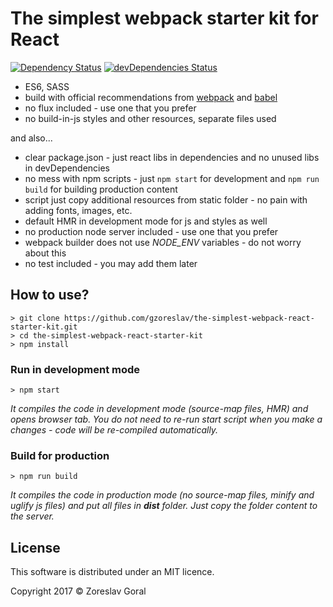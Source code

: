 # The simplest webpack starter kit for React

[![Dependency Status](https://david-dm.org/gzoreslav/the-simplest-webpack-react-starter-kit.svg)](https://david-dm.org/gzoreslav/the-simplest-webpack-react-starter-kit)
[![devDependencies Status](https://david-dm.org/gzoreslav/the-simplest-webpack-react-starter-kit/dev-status.svg)](https://david-dm.org/gzoreslav/the-simplest-webpack-react-starter-kit?type=dev)

* ES6, SASS
* build with official recommendations from [webpack](https://webpack.js.org) and [babel](http://babeljs.io/)
* no flux included - use one that you prefer
* no build-in-js styles and other resources, separate files used

and also...

* clear package.json - just react libs in dependencies and no unused libs in devDependencies
* no mess with npm scripts - just `npm start` for development and `npm run build` for building production content
* script just copy additional resources from static folder - no pain with adding fonts, images, etc.
* default HMR in development mode for js and styles as well
* no production node server included - use one that you prefer
* webpack builder does not use *NODE_ENV* variables - do not worry about this
* no test included - you may add them later

## How to use?

```shell
> git clone https://github.com/gzoreslav/the-simplest-webpack-react-starter-kit.git
> cd the-simplest-webpack-react-starter-kit
> npm install
```


### Run in development mode

```shell
> npm start
```

_It compiles the code in development mode (source-map files, HMR) and opens browser tab.
You do not need to re-run start script when you make a changes - code will be re-compiled automatically._

### Build for production</h3>

```shell
> npm run build
```

_It compiles the code in production mode (no source-map files, minify and uglify js files) and put all
files in **dist** folder. Just copy the folder content to the server._

## License

This software is distributed under an MIT licence.

Copyright 2017 © Zoreslav Goral
